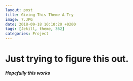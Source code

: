 ```yaml
---
layout: post
title: Giving This Theme A Try
image: 7.JPG
date: 2018-09-18 10:10:20 +0200
tags: [Jekill, theme, 362]
categories: Project
---
```


# Just trying to figure this out.

***Hopefully this works***
